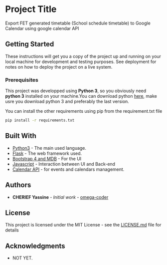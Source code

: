 # Project Title

Export FET generated timetable (School schedule timetable) to Google Calendar using google calendar API

## Getting Started

These instructions will get you a copy of the project up and running on your local machine for development and testing purposes. See deployment for notes on how to deploy the project on a live system.

### Prerequisites

This project was developped using **Python 3**, so you obviously need **python 3** installed on your machine.You can download python [here](https://www.python.org/), make usre you download python 3 and preferably the last version.

You can install the other requirements using pip from the requirement.txt file


```bash
pip install -r requirements.txt
```

## Built With

* [Python3](https://www.python.org/) - The main used language.
* [Flask](https://palletsprojects.com/p/flask/) - The web framework used.
* [Bootstrap 4 and MDB](https://getbootstrap.com/) - For the UI
* [Javascript](https://www.javascript.com/) - Interaction between UI and Back-end
* [Calendar API](https://developers.google.com/calendar/) - for events and calendars management.


## Authors

* **CHERIEF Yassine** - *Initial work* - [omega-coder](https://omega-coder.me)

## License

This project is licensed under the MIT License - see the [LICENSE.md](LICENSE.md) file for details

## Acknowledgments

* NOT YET.
